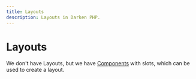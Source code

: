 ```yaml
---
title: Layouts
description: Layouts in Darken PHP.
---
```


# Layouts

We don't have Layouts, but we have [Components](/components) with slots, which can be used to create a layout.